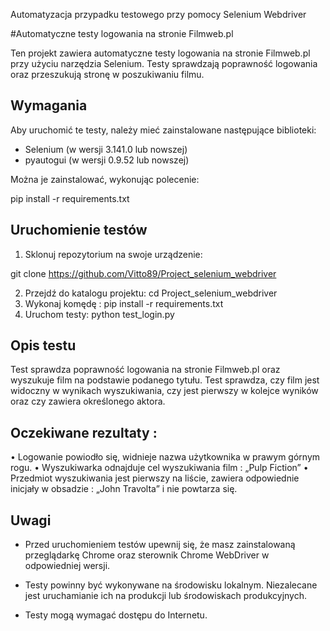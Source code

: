 Automatyzacja przypadku testowego przy pomocy Selenium Webdriver

#Automatyczne testy logowania na stronie Filmweb.pl

Ten projekt zawiera automatyczne testy logowania na stronie Filmweb.pl przy użyciu narzędzia Selenium. Testy sprawdzają poprawność logowania oraz przeszukują stronę w poszukiwaniu filmu.

## Wymagania

Aby uruchomić te testy, należy mieć zainstalowane następujące biblioteki:
- Selenium (w wersji 3.141.0 lub nowszej)
- pyautogui (w wersji 0.9.52 lub nowszej)

Można je zainstalować, wykonując polecenie:

pip install -r requirements.txt

## Uruchomienie testów

1. Sklonuj repozytorium na swoje urządzenie:

git clone https://github.com/Vitto89/Project_selenium_webdriver

2. Przejdź do katalogu projektu: cd Project_selenium_webdriver
3. Wykonaj komędę : pip install -r requirements.txt
4. Uruchom testy: python test_login.py

## Opis testu

Test sprawdza poprawność logowania na stronie Filmweb.pl oraz wyszukuje film na podstawie podanego tytułu. Test sprawdza, czy film jest widoczny w wynikach wyszukiwania, czy jest pierwszy w kolejce wyników oraz czy zawiera określonego aktora.

## Oczekiwane rezultaty :
• Logowanie powiodło się, widnieje nazwa użytkownika w prawym górnym rogu.
• Wyszukiwarka odnajduje cel wyszukiwania film : „Pulp Fiction”
• Przedmiot wyszukiwania jest pierwszy na liście, zawiera odpowiednie inicjały w
obsadzie : „John Travolta” i nie powtarza się.

## Uwagi

- Przed uruchomieniem testów upewnij się, że masz zainstalowaną przeglądarkę Chrome oraz sterownik Chrome WebDriver w odpowiedniej wersji.

- Testy powinny być wykonywane na środowisku lokalnym. Niezalecane jest uruchamianie ich na produkcji lub środowiskach produkcyjnych.

- Testy mogą wymagać dostępu do Internetu.

















